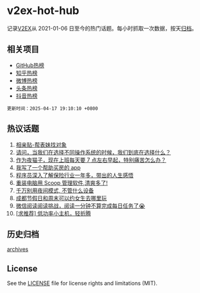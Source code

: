 # v2ex-hot-hub

 记录[V2EX](https://www.v2ex.com/)从 2021-01-06 日至今的热门话题。每小时抓取一次数据，按天[归档](archives)。
 
 ## 相关项目

- [GitHub热榜](https://github.com/lonnyzhang423/github-hot-hub)
- [知乎热榜](https://github.com/lonnyzhang423/zhihu-hot-hub)
- [微博热榜](https://github.com/lonnyzhang423/weibo-hot-hub)
- [头条热榜](https://github.com/lonnyzhang423/toutiao-hot-hub)
- [抖音热榜](https://github.com/lonnyzhang423/douyin-hot-hub)


 `更新时间：2025-04-17 19:10:10 +0800`

## 热议话题

1. [相亲贴-帮表妹找对象](https://www.v2ex.com/t/1126010)
1. [请问，当我们在选择不同操作系统的时候，我们到底在选择什么？](https://www.v2ex.com/t/1125983)
1. [作为夜猫子，现在上班每天要 7 点左右早起，特别痛苦怎么办？](https://www.v2ex.com/t/1126029)
1. [我写了一个帮助买房的 app](https://www.v2ex.com/t/1125967)
1. [程序员深入了解保险行业一年多，带出的人生感悟](https://www.v2ex.com/t/1126009)
1. [重装电脑用 Scoop 管理软件,清爽多了!](https://www.v2ex.com/t/1126032)
1. [千万别用夜间模式, 不管什么设备](https://www.v2ex.com/t/1126131)
1. [成都节假日和周末可以约女生去哪里玩](https://www.v2ex.com/t/1126114)
1. [微信阅读阅读挑战，阅读一分钟不算完成每日任务了😭](https://www.v2ex.com/t/1126035)
1. [[求推荐] 低功率小主机，轻折腾](https://www.v2ex.com/t/1126081)

## 历史归档

[archives](archives)

## License

See the [LICENSE](LICENSE) file for license rights and limitations (MIT).
